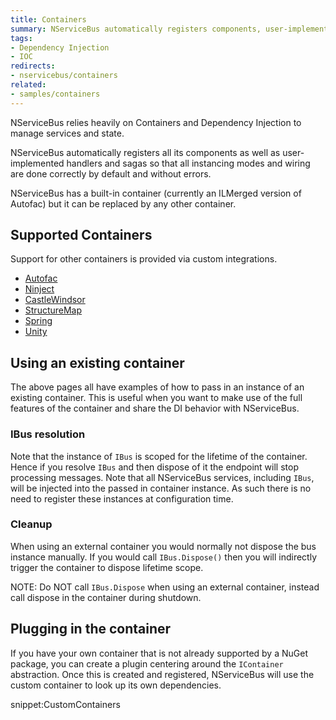 ```yaml
---
title: Containers
summary: NServiceBus automatically registers components, user-implemented handlers, and sagas.
tags:
- Dependency Injection
- IOC
redirects:
- nservicebus/containers
related:
- samples/containers
---
```


NServiceBus relies heavily on Containers and Dependency Injection to manage services and state.

NServiceBus automatically registers all its components as well as user-implemented handlers and sagas so that all instancing modes and wiring are done correctly by default and without errors.

NServiceBus has a built-in container (currently an ILMerged version of Autofac) but it can be replaced by any other container.


## Supported Containers

Support for other containers is provided via custom integrations.

- [Autofac](autofac.md)
- [Ninject](ninject.md)
- [CastleWindsor](castlewindsor.md)
- [StructureMap](structuremap.md)
- [Spring](spring.md)
- [Unity](unity.md)


## Using an existing container

The above pages all have examples of how to pass in an instance of an existing container. This is useful when you want to make use of the full features of the container and share the DI behavior with NServiceBus.


### IBus resolution

Note that the instance of `IBus` is scoped for the lifetime of the container. Hence if you resolve `IBus` and then dispose of it the endpoint will stop processing messages. Note that all NServiceBus services, including `IBus`, will be injected into the passed in container instance. As such there is no need to register these instances at configuration time.


### Cleanup

When using an external container you would normally not dispose the bus instance manually. If you would call `IBus.Dispose()` then you will indirectly trigger the container to dispose lifetime scope.

NOTE: Do NOT call `IBus.Dispose` when using an external container, instead call dispose in the container during shutdown.


## Plugging in the container

If you have your own container that is not already supported by a NuGet package, you can create a plugin centering around the `IContainer` abstraction. Once this is created and registered, NServiceBus will use the custom container to look up its own dependencies.

snippet:CustomContainers
